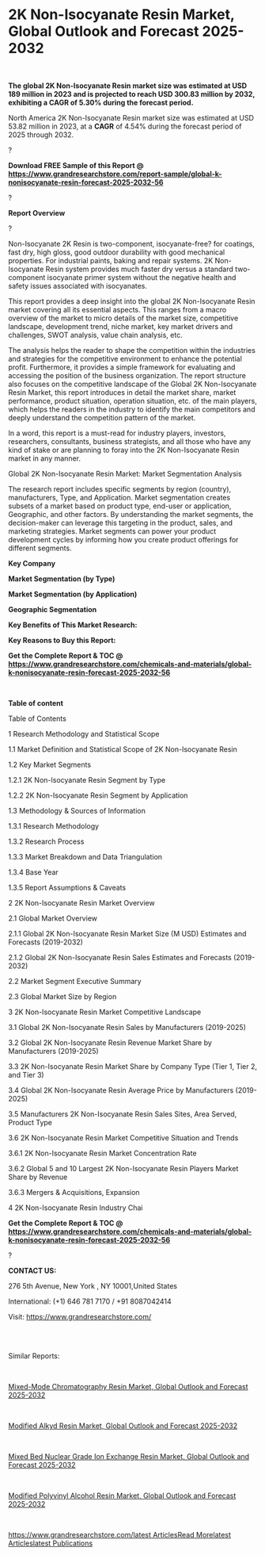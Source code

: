 <h1>2K Non-Isocyanate Resin Market, Global Outlook and Forecast 2025-2032</h1><br/><p><strong>The global 2K Non-Isocyanate Resin market size was estimated at USD 189 million in 2023 and is projected to reach USD 300.83 million by 2032, exhibiting a <strong>CAGR</strong> of 5.30% during the forecast period.</strong></p>
 
 
 
 <p>North America 2K Non-Isocyanate Resin market size was estimated at USD 53.82 million in 2023, at a <strong>CAGR</strong> of 4.54% during the forecast period of 2025 through 2032.</p>
 
 
 
 <p>? </p>
 
 
 
 <div><b>Download FREE Sample of this Report @ <a href="https://www.grandresearchstore.com/report-sample/global-k-nonisocyanate-resin-forecast-2025-2032-56">https://www.grandresearchstore.com/report-sample/global-k-nonisocyanate-resin-forecast-2025-2032-56</a></b></div>
 
 
 
 <p>? </p>
 
 
 
 <p><strong>Report Overview</strong></p>
 
 
 
 <p>? </p>
 
 
 
 <p>Non-Isocyanate 2K Resin is two-component, isocyanate-free? for coatings, fast dry, high gloss, good outdoor durability with good mechanical properties. For industrial paints, baking and repair systems. 2K Non-Isocyanate Resin system provides much faster dry versus a standard two-component isocyanate primer system without the negative health and safety issues associated with isocyanates.</p>
 
 
 
 <p>This report provides a deep insight into the global 2K Non-Isocyanate Resin market covering all its essential aspects. This ranges from a macro overview of the market to micro details of the market size, competitive landscape, development trend, niche market, key market drivers and challenges, SWOT analysis, value chain analysis, etc.</p>
 
 
 
 <p>The analysis helps the reader to shape the competition within the industries and strategies for the competitive environment to enhance the potential profit. Furthermore, it provides a simple framework for evaluating and accessing the position of the business organization. The report structure also focuses on the competitive landscape of the Global 2K Non-Isocyanate Resin Market, this report introduces in detail the market share, market performance, product situation, operation situation, etc. of the main players, which helps the readers in the industry to identify the main competitors and deeply understand the competition pattern of the market.</p>
 
 
 
 <p>In a word, this report is a must-read for industry players, investors, researchers, consultants, business strategists, and all those who have any kind of stake or are planning to foray into the 2K Non-Isocyanate Resin market in any manner.</p>
 
 
 
 <p>Global 2K Non-Isocyanate Resin Market: Market Segmentation Analysis</p>
 
 
 
 <p>The research report includes specific segments by region (country), manufacturers, Type, and Application. Market segmentation creates subsets of a market based on product type, end-user or application, Geographic, and other factors. By understanding the market segments, the decision-maker can leverage this targeting in the product, sales, and marketing strategies. Market segments can power your product development cycles by informing how you create product offerings for different segments.</p>
 
 
 
 <p><strong>Key Company</strong></p>
 
 
 
 <p><strong>Market Segmentation (by Type)</strong></p>
 
 
 
 <p><strong>Market Segmentation (<strong>by Application</strong>)</strong></p>
 
 
 
 <p><strong>Geographic Segmentation</strong></p>
 
 
 
 <p><strong>Key Benefits of This Market Research:</strong></p>
 
 
 
 <p><strong>Key <strong>Reasons to Buy</strong> this Report:</strong></p>
 
 
 
 <div><b>Get the Complete Report & TOC @ <a href="https://www.grandresearchstore.com/chemicals-and-materials/global-k-nonisocyanate-resin-forecast-2025-2032-56">https://www.grandresearchstore.com/chemicals-and-materials/global-k-nonisocyanate-resin-forecast-2025-2032-56</a></b></div>
 
 
 
 <p><br />
 
 <b>Table of content</b></p>
 
 
 
 <p>Table of Contents<br />
 
 1 Research Methodology and Statistical Scope<br />
 
 1.1 Market Definition and Statistical Scope of 2K Non-Isocyanate Resin<br />
 
 1.2 Key Market Segments<br />
 
 1.2.1 2K Non-Isocyanate Resin Segment by Type<br />
 
 1.2.2 2K Non-Isocyanate Resin Segment by Application<br />
 
 1.3 Methodology & Sources of Information<br />
 
 1.3.1 Research Methodology<br />
 
 1.3.2 Research Process<br />
 
 1.3.3 Market Breakdown and Data Triangulation<br />
 
 1.3.4 Base Year<br />
 
 1.3.5 Report Assumptions & Caveats<br />
 
 2 2K Non-Isocyanate Resin Market Overview<br />
 
 2.1 Global Market Overview<br />
 
 2.1.1 Global 2K Non-Isocyanate Resin Market Size (M USD) Estimates and Forecasts (2019-2032)<br />
 
 2.1.2 Global 2K Non-Isocyanate Resin Sales Estimates and Forecasts (2019-2032)<br />
 
 2.2 Market Segment Executive Summary<br />
 
 2.3 Global Market Size by Region<br />
 
 3 2K Non-Isocyanate Resin Market Competitive Landscape<br />
 
 3.1 Global 2K Non-Isocyanate Resin Sales by Manufacturers (2019-2025)<br />
 
 3.2 Global 2K Non-Isocyanate Resin Revenue Market Share by Manufacturers (2019-2025)<br />
 
 3.3 2K Non-Isocyanate Resin Market Share by Company Type (Tier 1, Tier 2, and Tier 3)<br />
 
 3.4 Global 2K Non-Isocyanate Resin Average Price by Manufacturers (2019-2025)<br />
 
 3.5 Manufacturers 2K Non-Isocyanate Resin Sales Sites, Area Served, Product Type<br />
 
 3.6 2K Non-Isocyanate Resin Market Competitive Situation and Trends<br />
 
 3.6.1 2K Non-Isocyanate Resin Market Concentration Rate<br />
 
 3.6.2 Global 5 and 10 Largest 2K Non-Isocyanate Resin Players Market Share by Revenue<br />
 
 3.6.3 Mergers & Acquisitions, Expansion<br />
 
 4 2K Non-Isocyanate Resin Industry Chai</p>
 
 
 
 <div><b>Get the Complete Report & TOC @ <a href="https://www.grandresearchstore.com/chemicals-and-materials/global-k-nonisocyanate-resin-forecast-2025-2032-56">https://www.grandresearchstore.com/chemicals-and-materials/global-k-nonisocyanate-resin-forecast-2025-2032-56</a></b></div>
 
 
 
 <p>? </p>
 
 
 
 <p><b>CONTACT US:</b><br />
 
 276 5th Avenue, New York , NY 10001,United States<br />
 
 International: (+1) 646 781 7170 / +91 8087042414<br />
 
 Visit: <a href="https://www.grandresearchstore.com/">https://www.grandresearchstore.com/</a><br />
 
 <br />
 
 <br />
 
 Similar Reports:<br />
 
 <br />
 
 <a href="https://www.grandresearchstore.com/chemicals-and-materials/global-mixedmode-chromatography-resin-forecast-2025-2032-57">Mixed-Mode Chromatography Resin Market, Global Outlook and Forecast 2025-2032</a><br />
 
 <br />
 
 <a href="https://www.grandresearchstore.com/chemicals-and-materials/global-modified-alkyd-resin-forecast-2025-2032-106">Modified Alkyd Resin Market, Global Outlook and Forecast 2025-2032</a><br />
 
 <br />
 
 <a href="https://www.grandresearchstore.com/chemicals-and-materials/global-mixed-bed-nuclear-grade-ion-exchange-resin-forecast-2025-2032-795">Mixed Bed Nuclear Grade Ion Exchange Resin Market, Global Outlook and Forecast 2025-2032</a><br />
 
 <br />
 
 <a href="https://www.grandresearchstore.com/chemicals-and-materials/global-modified-polyvinyl-alcohol-resin-forecast-2025-2032-992">Modified Polyvinyl Alcohol Resin Market, Global Outlook and Forecast 2025-2032 </a><br />
 
 <br />
 
 <a href="https://gyeongbokgung.com">https://www.grandresearchstore.com/</a><a href="https://hallyeomaritime.com">latest Articles</a><a href="https://jingwansa.com">Read More</a><a href="https://nguoiviet.jp/">latest Articles</a><a href="https://www.intelmarketresearch.com/">latest Publications</a></p>